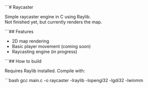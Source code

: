 ´´´# Raycaster

Simple raycaster engine in C using Raylib.  
Not finished yet, but currently renders the map.

´´´## Features

- 2D map rendering
- Basic player movement (coming soon)
- Raycasting engine (in progress)

´´´## How to build

Requires Raylib installed. Compile with:

´´´bash
gcc main.c -o raycaster -lraylib -lopengl32 -lgdi32 -lwinmm

